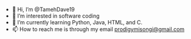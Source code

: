 - 👋 Hi, I’m @TamehDave19
- 👀 I’m interested in software coding
- 🌱 I’m currently learning Python, Java, HTML, and C.
- 📫 How to reach me is through my email prodigymisongi@gmail.com

<!---
TamehDave19/TamehDave19 is a ✨ special ✨ repository because its `README.md` (this file) appears on your GitHub profile.
You can click the Preview link to take a look at your changes.
--->
